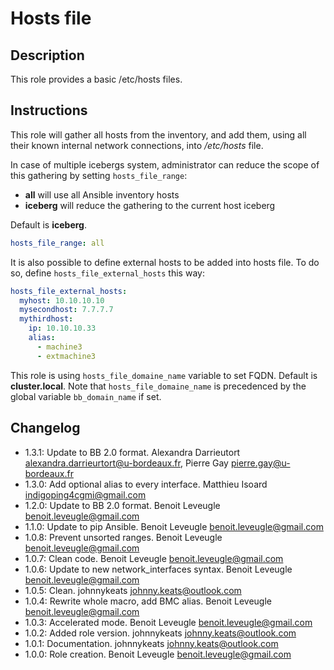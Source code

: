 # Hosts file

## Description

This role provides a basic /etc/hosts files.

## Instructions

This role will gather all hosts from the inventory, and add them, using all
their known internal network connections, into */etc/hosts* file.

In case of multiple icebergs system, administrator can reduce the scope of this
gathering by setting `hosts_file_range`:

* **all** will use all Ansible inventory hosts
* **iceberg** will reduce the gathering to the current host iceberg

Default is **iceberg**.

```yaml
hosts_file_range: all
```

It is also possible to define external hosts to be added into hosts file.
To do so, define `hosts_file_external_hosts` this way:

```yaml
hosts_file_external_hosts:
  myhost: 10.10.10.10
  mysecondhost: 7.7.7.7
  mythirdhost:
    ip: 10.10.10.33
    alias:
      - machine3
      - extmachine3
```

This role is using `hosts_file_domaine_name` variable to set FQDN. Default is **cluster.local**.
Note that `hosts_file_domaine_name` is precedenced by the global variable `bb_domain_name` if set. 

## Changelog

* 1.3.1: Update to BB 2.0 format. Alexandra Darrieutort <alexandra.darrieurtort@u-bordeaux.fr>, Pierre Gay <pierre.gay@u-bordeaux.fr>
* 1.3.0: Add optional alias to every interface. Matthieu Isoard <indigoping4cgmi@gmail.com>
* 1.2.0: Update to BB 2.0 format. Benoit Leveugle <benoit.leveugle@gmail.com>
* 1.1.0: Update to pip Ansible. Benoit Leveugle <benoit.leveugle@gmail.com>
* 1.0.8: Prevent unsorted ranges. Benoit Leveugle <benoit.leveugle@gmail.com>
* 1.0.7: Clean code. Benoit Leveugle <benoit.leveugle@gmail.com>
* 1.0.6: Update to new network_interfaces syntax. Benoit Leveugle <benoit.leveugle@gmail.com>
* 1.0.5: Clean. johnnykeats <johnny.keats@outlook.com>
* 1.0.4: Rewrite whole macro, add BMC alias. Benoit Leveugle <benoit.leveugle@gmail.com>
* 1.0.3: Accelerated mode. Benoit Leveugle <benoit.leveugle@gmail.com>
* 1.0.2: Added role version. johnnykeats <johnny.keats@outlook.com>
* 1.0.1: Documentation. johnnykeats <johnny.keats@outlook.com>
* 1.0.0: Role creation. Benoit Leveugle <benoit.leveugle@gmail.com>
